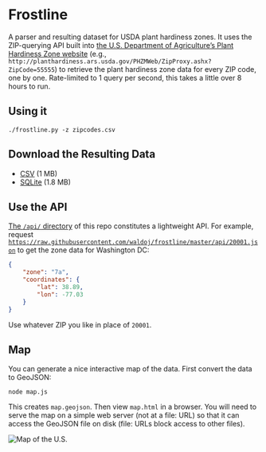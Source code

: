# Frostline

A parser and resulting dataset for USDA plant hardiness zones.  It uses the ZIP-querying API built into [the U.S. Department of Agriculture’s Plant Hardiness Zone website](http://planthardiness.ars.usda.gov/) (e.g., `http://planthardiness.ars.usda.gov/PHZMWeb/ZipProxy.ashx?ZipCode=55555`) to retrieve the plant hardiness zone data for every ZIP code, one by one. Rate-limited to 1 query per second, this takes a little over 8 hours to run.

## Using it

`./frostline.py -z zipcodes.csv`

## Download the Resulting Data

* [CSV](hardiness_zones.csv) (1 MB)
* [SQLite](hardiness_zones.sqlite) (1.8 MB)

## Use the API

[The `/api/` directory](https://github.com/waldoj/frostline/tree/master/api) of this repo constitutes a lightweight API. For example, request [`https://raw.githubusercontent.com/waldoj/frostline/master/api/20001.json`](https://raw.githubusercontent.com/waldoj/frostline/master/api/20001.json) to get the zone data for Washington DC:

```json
{
    "zone": "7a",
    "coordinates": {
        "lat": 38.89,
        "lon": -77.03
    }
}
```

Use whatever ZIP you like in place of `20001`.

## Map

You can generate a nice interactive map of the data. First convert the data to GeoJSON:

	node map.js

This creates `map.geojson`. Then view `map.html` in a browser. You will need to serve the map on a simple web server (not at a file: URL) so that it can access the GeoJSON file on disk (file: URLs block access to other files).

![Map of the U.S.](https://cloud.githubusercontent.com/assets/656758/8011208/c1b7ea48-0b84-11e5-967b-a496cdfe0fe0.jpg)
